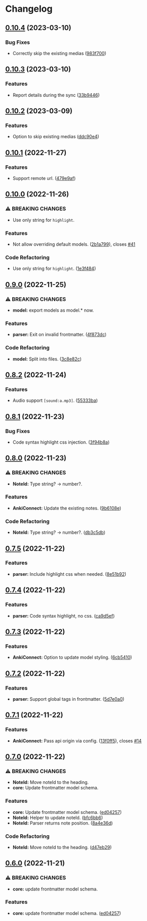 # Changelog

## [0.10.4](https://github.com/timgreen/Anki.md/compare/core/v0.10.3...core/v0.10.4) (2023-03-10)

### Bug Fixes

- Correctly skip the existing medias ([983f700](https://github.com/timgreen/Anki.md/commit/983f700a9c962d6bd6f922c4fc167baa4fadee89))

## [0.10.3](https://github.com/timgreen/Anki.md/compare/core/v0.10.2...core/v0.10.3) (2023-03-10)

### Features

- Report details during the sync ([33b9446](https://github.com/timgreen/Anki.md/commit/33b9446c514401629abf878e68d72d76aa0baa91))

## [0.10.2](https://github.com/timgreen/Anki.md/compare/core/v0.10.1...core/v0.10.2) (2023-03-09)

### Features

- Option to skip existing medias ([ddc90e4](https://github.com/timgreen/Anki.md/commit/ddc90e4aac28b0e4e99105d8f3ea3c78c6bbf031))

## [0.10.1](https://github.com/timgreen/Anki.md/compare/core/v0.10.0...core/v0.10.1) (2022-11-27)

### Features

- Support remote url. ([479e9af](https://github.com/timgreen/Anki.md/commit/479e9af4ed5e7a2dd94d4e9703bf764a39ff78a2))

## [0.10.0](https://github.com/timgreen/Anki.md/compare/core/v0.9.0...core/v0.10.0) (2022-11-26)

### ⚠ BREAKING CHANGES

- Use only string for `highlight`.

### Features

- Not allow overriding default models. ([2b1a799](https://github.com/timgreen/Anki.md/commit/2b1a799fb9a822a53bd8f32ff096e81e97d8645c)), closes [#41](https://github.com/timgreen/Anki.md/issues/41)

### Code Refactoring

- Use only string for `highlight`. ([1e3f484](https://github.com/timgreen/Anki.md/commit/1e3f48410d1c757b7f4dec60f0fdb97d6c163327))

## [0.9.0](https://github.com/timgreen/Anki.md/compare/core/v0.8.2...core/v0.9.0) (2022-11-25)

### ⚠ BREAKING CHANGES

- **model:** export models as model.\* now.

### Features

- **parser:** Exit on invalid frontmatter. ([4f873dc](https://github.com/timgreen/Anki.md/commit/4f873dcfbf02e26e3560c8101d6af5810ce95fc9))

### Code Refactoring

- **model:** Split into files. ([3c8e82c](https://github.com/timgreen/Anki.md/commit/3c8e82ce24c91260e0cdd21e1e09effd3dcf77d0))

## [0.8.2](https://github.com/timgreen/Anki.md/compare/core/v0.8.1...core/v0.8.2) (2022-11-24)

### Features

- Audio support `[sound:a.mp3]`. ([55333ba](https://github.com/timgreen/Anki.md/commit/55333ba038ac9235f5b9cd2a885d5be72bdcfbff))

## [0.8.1](https://github.com/timgreen/Anki.md/compare/core/v0.8.0...core/v0.8.1) (2022-11-23)

### Bug Fixes

- Code syntax highlight css injection. ([3f94b8a](https://github.com/timgreen/Anki.md/commit/3f94b8a4777fac44968d61b14bdf0ea0b3587abd))

## [0.8.0](https://github.com/timgreen/Anki.md/compare/core/v0.7.5...core/v0.8.0) (2022-11-23)

### ⚠ BREAKING CHANGES

- **NoteId:** Type string? -> number?.

### Features

- **AnkiConnect:** Update the existing notes. ([9b6108e](https://github.com/timgreen/Anki.md/commit/9b6108e02d9a1c3b4149e6c17fc0085725c686aa))

### Code Refactoring

- **NoteId:** Type string? -&gt; number?. ([db3c5db](https://github.com/timgreen/Anki.md/commit/db3c5db2b81fd9f99d3f822797eacdf9294582d2))

## [0.7.5](https://github.com/timgreen/Anki.md/compare/core/v0.7.4...core/v0.7.5) (2022-11-22)

### Features

- **parser:** Include highlight css when needed. ([8e51b92](https://github.com/timgreen/Anki.md/commit/8e51b92872a5e2cb88b12afa8b443d113de804ef))

## [0.7.4](https://github.com/timgreen/Anki.md/compare/core/v0.7.3...core/v0.7.4) (2022-11-22)

### Features

- **parser:** Code syntax highlight, no css. ([ca9d5ef](https://github.com/timgreen/Anki.md/commit/ca9d5ef374591c29969b1cbf1e092621584efc15))

## [0.7.3](https://github.com/timgreen/Anki.md/compare/core/v0.7.2...core/v0.7.3) (2022-11-22)

### Features

- **AnkiConnect:** Option to update model styling. ([6cb5410](https://github.com/timgreen/Anki.md/commit/6cb54107446931b487d9b34e57f9311511c90f3c))

## [0.7.2](https://github.com/timgreen/Anki.md/compare/core/v0.7.1...core/v0.7.2) (2022-11-22)

### Features

- **parser:** Support global tags in frontmatter. ([5d7e0a0](https://github.com/timgreen/Anki.md/commit/5d7e0a0db279a787efaff1154daf522b56a2fb07))

## [0.7.1](https://github.com/timgreen/Anki.md/compare/core/v0.7.0...core/v0.7.1) (2022-11-22)

### Features

- **AnkiConnect:** Pass api origin via config. ([13f0ff5](https://github.com/timgreen/Anki.md/commit/13f0ff567d6f96d397fb5c1aaee7c22a252d2165)), closes [#14](https://github.com/timgreen/Anki.md/issues/14)

## [0.7.0](https://github.com/timgreen/Anki.md/compare/core-v0.6.0...core/v0.7.0) (2022-11-22)

### ⚠ BREAKING CHANGES

- **NoteId:** Move noteId to the heading.
- **core:** Update frontmatter model schema.

### Features

- **core:** Update frontmatter model schema. ([ed04257](https://github.com/timgreen/Anki.md/commit/ed04257f27a1feb8d88c43184399c75a5a8423a7))
- **NoteId:** Helper to update noteId. ([bfc6bb6](https://github.com/timgreen/Anki.md/commit/bfc6bb625975bb947b334ec6a317d7401e5c756f))
- **NoteId:** Parser returns note position. ([8a4e36d](https://github.com/timgreen/Anki.md/commit/8a4e36dd45aa994de224e876d464e5d68e5f79f6))

### Code Refactoring

- **NoteId:** Move noteId to the heading. ([d47eb29](https://github.com/timgreen/Anki.md/commit/d47eb29046d60ba366be282be2678c7deb6eb03c))

## [0.6.0](https://github.com/timgreen/Anki.md/compare/@anki.md/core-v0.5.0...@anki.md/core-v0.6.0) (2022-11-21)

### ⚠ BREAKING CHANGES

- **core:** update frontmatter model schema.

### Features

- **core:** update frontmatter model schema. ([ed04257](https://github.com/timgreen/Anki.md/commit/ed04257f27a1feb8d88c43184399c75a5a8423a7))
